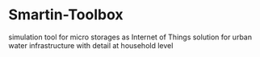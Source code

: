 # Smartin-Toolbox
simulation tool for micro storages as Internet of Things solution for urban water infrastructure with detail at household level 
